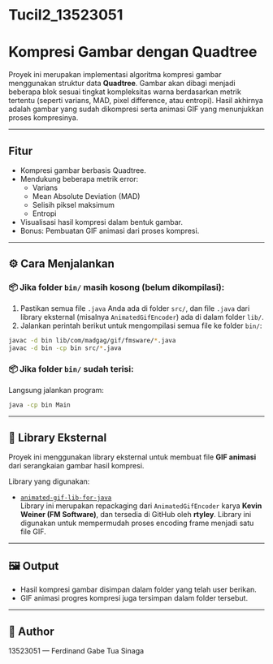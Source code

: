 # Tucil2_13523051

# Kompresi Gambar dengan Quadtree

Proyek ini merupakan implementasi algoritma kompresi gambar menggunakan struktur data **Quadtree**. Gambar akan dibagi menjadi beberapa blok sesuai tingkat kompleksitas warna berdasarkan metrik tertentu (seperti varians, MAD, pixel difference, atau entropi). Hasil akhirnya adalah gambar yang sudah dikompresi serta animasi GIF yang menunjukkan proses kompresinya.

---

## Fitur

- Kompresi gambar berbasis Quadtree.
- Mendukung beberapa metrik error:
  - Varians
  - Mean Absolute Deviation (MAD)
  - Selisih piksel maksimum
  - Entropi
- Visualisasi hasil kompresi dalam bentuk gambar.
- Bonus: Pembuatan GIF animasi dari proses kompresi.

---

## ⚙️ Cara Menjalankan

### 📦 Jika folder `bin/` masih kosong (belum dikompilasi):
1. Pastikan semua file `.java` Anda ada di folder `src/`, dan file `.java` dari library eksternal (misalnya `AnimatedGifEncoder`) ada di dalam folder `lib/`.
2. Jalankan perintah berikut untuk mengompilasi semua file ke folder `bin/`:

```bash
javac -d bin lib/com/madgag/gif/fmsware/*.java
javac -d bin -cp bin src/*.java
```

### 📦 Jika folder `bin/` sudah terisi:
Langsung jalankan program:

```bash
java -cp bin Main
```

---

## 🧩 Library Eksternal

Proyek ini menggunakan library eksternal untuk membuat file **GIF animasi** dari serangkaian gambar hasil kompresi.

Library yang digunakan:

- [`animated-gif-lib-for-java`](https://github.com/rtyley/animated-gif-lib-for-java)  
  Library ini merupakan repackaging dari `AnimatedGifEncoder` karya **Kevin Weiner (FM Software)**, dan tersedia di GitHub oleh **rtyley**. Library ini digunakan untuk mempermudah proses encoding frame menjadi satu file GIF.

---

## 🖼️ Output

- Hasil kompresi gambar disimpan dalam folder yang telah user berikan.
- GIF animasi progres kompresi juga tersimpan dalam folder tersebut.

---

## 👤 Author

13523051 — Ferdinand Gabe Tua Sinaga
